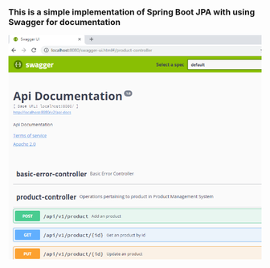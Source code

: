 ### This is a simple implementation of Spring Boot JPA with using Swagger for  documentation <Enter> <Enter>
<Enter>


![alt text](https://github.com/BaharAdineh/SpringBoot-JPA-Swagger/blob/master/Swagger.PNG)
